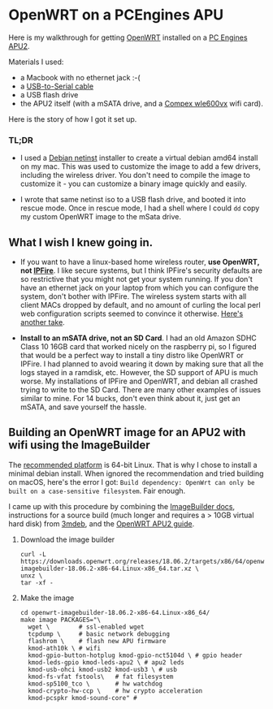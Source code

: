 # OpenWRT on a PCEngines APU

Here is my walkthrough for getting [OpenWRT](https://openwrt.org/) installed on a [PC Engines APU2](https://pcengines.ch/apu2d2.htm).  

Materials I used:
- a Macbook with no ethernet jack :-(
- a [USB-to-Serial cable](https://www.amazon.com/Adapter-Chipset-CableCreation-Converter-Register/dp/B0769FY7R7)
- a USB flash drive
- the APU2 itself (with a mSATA drive, and a [Compex wle600vx](https://pcengines.ch/wle600vx.htm) wifi card).

Here is the story of how I got it set up.

### TL;DR

- I used a [Debian netinst](https://www.debian.org/CD/netinst/) installer to create a virtual debian amd64 install on my mac.  This was used to customize the image to add a few drivers, including the wireless driver.  You don't need to compile the image to customize it - you can customize a binary image quickly and easily.

- I wrote that same netinst iso to a USB flash drive, and booted it into rescue mode.  Once in rescue mode, I had a shell where I could `dd` copy my custom OpenWRT image to the mSata drive.

## What I wish I knew going in.

- If you want to have a linux-based home wireless router, **use OpenWRT, not [IPFire](https://www.ipfire.org/)**.  I like secure systems, but I think IPFire's security defaults are so restrictive that you might not get your system running.  If you don't have an ethernet jack on your laptop from which you can configure the system, don't bother with IPFire.  The wireless system starts with all client MACs dropped by default, and no amount of curling the local perl web configuration scripts seemed to convince it otherwise.  [Here's another take](https://teklager.se/en/knowledge-base/choosing-router-operating-system-pfsense-vs-opnsense-vs-openwrt/).  

- **Install to an mSATA drive, not an SD Card**.  I had an old Amazon SDHC Class 10 16GB card that worked nicely on the raspberry pi, so I figured that would be a perfect way to install a tiny distro like OpenWRT or IPFire.  I had planned to avoid wearing it down by making sure that all the logs stayed in a ramdisk, etc.  However, the SD support of APU is much worse. My installations of IPFire and OpenWRT, and debian all crashed trying to write to the SD Card.  There are many other examples of issues similar to mine.  For 14 bucks, don't even think about it, just get an mSATA, and save yourself the hassle.


## Building an OpenWRT image for an APU2 with wifi using the ImageBuilder
The [recommended platform](https://openwrt.org/docs/guide-user/additional-software/imagebuilder) is  64-bit Linux.  That is why I chose to install a minimal debian install.  When ignored the recommendation and tried building on macOS, here's the error I got: `Build dependency: OpenWrt can only be built on a case-sensitive filesystem`.  Fair enough.

I came up with this procedure by combining the [ImageBuilder docs](https://openwrt.org/docs/guide-user/additional-software/imagebuilder), instructions for a source build (much longer and requires a > 10GB virtual hard disk) from [3mdeb](https://3mdeb.com/firmware/installing-openwrt-on-apu3-platform/), and the [OpenWRT APU2 guide](https://openwrt.org/toh/pcengines/apu2).

1. Download the image builder
    ```
    curl -L  https://downloads.openwrt.org/releases/18.06.2/targets/x86/64/openwrt-imagebuilder-18.06.2-x86-64.Linux-x86_64.tar.xz \
    unxz \
    tar -xf -
    ```

1. Make the image
    ```
    cd openwrt-imagebuilder-18.06.2-x86-64.Linux-x86_64/
    make image PACKAGES="\
      wget \        # ssl-enabled wget
      tcpdump \     # basic network debugging
      flashrom \    # flash new APU firmware
      kmod-ath10k \ # wifi
      kmod-gpio-button-hotplug kmod-gpio-nct5104d \ # gpio header
      kmod-leds-gpio kmod-leds-apu2 \ # apu2 leds
      kmod-usb-ohci kmod-usb2 kmod-usb3 \ # usb
      kmod-fs-vfat fstools\   # fat filesystem
      kmod-sp5100_tco \       # hw watchdog
      kmod-crypto-hw-ccp \    # hw crypto acceleration
      kmod-pcspkr kmod-sound-core" #
    ````
